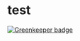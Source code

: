 # test

[![Greenkeeper badge](https://badges.greenkeeper.io/lourensor/test.svg)](https://greenkeeper.io/)